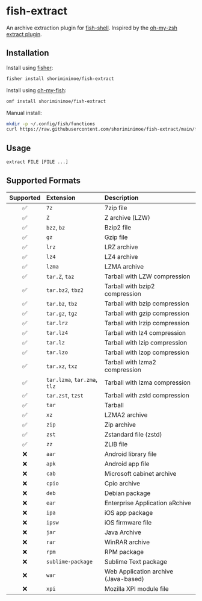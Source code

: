 # fish-extract

An archive extraction plugin for
[fish-shell](https://github.com/fish-shell/fish-shell). Inspired by the
[oh-my-zsh extract plugin](https://github.com/ohmyzsh/ohmyzsh/tree/master/plugins/extract).

## Installation

Install using [fisher](https://github.com/jorgebucaran/fisher):

```sh
fisher install shoriminimoe/fish-extract
```

Install using [oh-my-fish](https://github.com/oh-my-fish/oh-my-fish):

```sh
omf install shoriminimoe/fish-extract
```

Manual install:
```sh
mkdir -p ~/.config/fish/functions
curl https://raw.githubusercontent.com/shoriminimoe/fish-extract/main/functions/extract.fish >~/.config/fish/functions/extract.fish
```

## Usage

```sh
extract FILE [FILE ...]
```

## Supported Formats

| Supported | Extension                    | Description                          |
| :-------: | :--------------------------- | :----------------------------------- |
|    ✅     | `7z`                         | 7zip file                            |
|    ✅     | `Z`                          | Z archive (LZW)                      |
|    ✅     | `bz2`, `bz`                  | Bzip2 file                           |
|    ✅     | `gz`                         | Gzip file                            |
|    ✅     | `lrz`                        | LRZ archive                          |
|    ✅     | `lz4`                        | LZ4 archive                          |
|    ✅     | `lzma`                       | LZMA archive                         |
|    ✅     | `tar.Z`, `taz`               | Tarball with LZW compression         |
|    ✅     | `tar.bz2`, `tbz2`            | Tarball with bzip2 compression       |
|    ✅     | `tar.bz`, `tbz`              | Tarball with bzip compression        |
|    ✅     | `tar.gz`, `tgz`              | Tarball with gzip compression        |
|    ✅     | `tar.lrz`                    | Tarball with lrzip compression       |
|    ✅     | `tar.lz4`                    | Tarball with lz4 compression         |
|    ✅     | `tar.lz`                     | Tarball with lzip compression        |
|    ✅     | `tar.lzo`                    | Tarball with lzop compression        |
|    ✅     | `tar.xz`, `txz`              | Tarball with lzma2 compression       |
|    ✅     | `tar.lzma`, `tar.zma`, `tlz` | Tarball with lzma compression        |
|    ✅     | `tar.zst`, `tzst`            | Tarball with zstd compression        |
|    ✅     | `tar`                        | Tarball                              |
|    ✅     | `xz`                         | LZMA2 archive                        |
|    ✅     | `zip`                        | Zip archive                          |
|    ✅     | `zst`                        | Zstandard file (zstd)                |
|    ✅     | `zz`                         | ZLIB file                            |
|    ❌     | `aar`                        | Android library file                 |
|    ❌     | `apk`                        | Android app file                     |
|    ❌     | `cab`                        | Microsoft cabinet archive            |
|    ❌     | `cpio`                       | Cpio archive                         |
|    ❌     | `deb`                        | Debian package                       |
|    ❌     | `ear`                        | Enterprise Application aRchive       |
|    ❌     | `ipa`                        | iOS app package                      |
|    ❌     | `ipsw`                       | iOS firmware file                    |
|    ❌     | `jar`                        | Java Archive                         |
|    ❌     | `rar`                        | WinRAR archive                       |
|    ❌     | `rpm`                        | RPM package                          |
|    ❌     | `sublime-package`            | Sublime Text package                 |
|    ❌     | `war`                        | Web Application archive (Java-based) |
|    ❌     | `xpi`                        | Mozilla XPI module file              |
